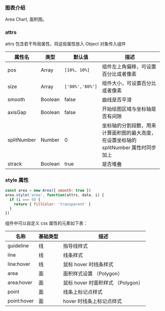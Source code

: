 ### 图表介绍

Area Chart, 面积图。

### attrs

attrs 包含若干布局属性，将这些属性放入 Object 对象传入组件

| 属性名      | 类型    | 默认值          | 描述                                                                                  |
| ----------- | ------- | --------------- | ------------------------------------------------------------------------------------- |
| pos         | Array   | `[10%, 10%]`    | 组件左上角偏移，可设置百分比或者像素                                                  |
| size        | Array   | `['80%','80%']` | 组件大小，可设置百分比或者像素                                                        |
| smooth      | Boolean | false           | 曲线是否平滑                                                                          |
| axisGap     | Boolean | false           | 开始绘图区域与坐标轴是否有间隙                                                        |
| splitNumber | Number  | 0               | 坐标轴的分割段数，用来计算面积图的最大高度，在设置坐标轴的 splitNumber 属性时同步加上 |
| strack      | Boolean | true            | 是否堆叠                                                                              |

### style 属性

```javascript
const area = new Area({ smooth: true })
area.style('area', function(attrs, data, i) {
  if (i === 0) {
    return { fillColor: 'transparent' }
  }
})
```

组件中可以自定义 css 属性的元素如下表：

| 名称        | 基础类型 | 描述                              |
| ----------- | -------- | --------------------------------- |
| guideline   | 线       | 指导线样式                        |
| line        | 线       | 线条样式                          |
| line:hover  | 线       | 鼠标 hover 时线条样式             |
| area        | 面       | 面积样式设置 （Polygon）          |
| area:hover  | 面       | 鼠标 hover 时面积样式 （Polygon） |
| point       | 面       | 线条上标记点样式                  |
| point:hover | 面       | hover 时线条上标记点样式          |
